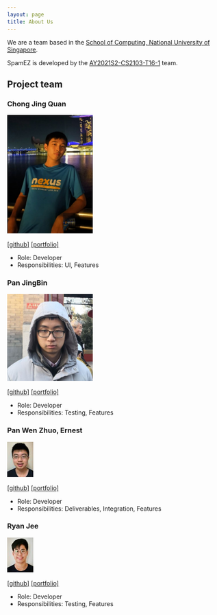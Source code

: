 ```yaml
---
layout: page
title: About Us
---
```


We are a team based in the [School of Computing, National University of Singapore](http://www.comp.nus.edu.sg).

SpamEZ is developed by the [AY2021S2-CS2103-T16-1](https://github.com/AY2021S2-CS2103-T16-1/tp) team.

## Project team

### Chong Jing Quan

<img src="images/jqchong.png" alt="Jing Quan" width="200px"/>

[[github]](https://github.com/JQChong)
[[portfolio]](team/jqchong.md)

* Role: Developer
* Responsibilities: UI, Features

### Pan JingBin

<img src="images/icebear789.png" width="200px">

[[github]](https://github.com/IceBear789)
[[portfolio]](team/icebear789.md)

* Role: Developer
* Responsibilities: Testing, Features

### Pan Wen Zhuo, Ernest

![Ernest](./images/ampan98.png)

[[github]](https://github.com/ampan98)
[[portfolio]](team/ampan98.md)

* Role: Developer
* Responsibilities: Deliverables, Integration, Features

### Ryan Jee

![Ryan](./images/rjeez.png)

[[github]](https://github.com/rjeez)
[[portfolio]](team/rjeez.md)

* Role: Developer
* Responsibilities: Testing, Features
